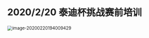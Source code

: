 

## 2020/2/20  泰迪杯挑战赛前培训

<img src="C:\Users\13416\AppData\Roaming\Typora\typora-user-images\image-20200220194009429.png" alt="image-20200220194009429" style="zoom:70%;" />

